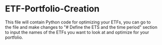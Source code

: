 # ETF-Portfolio-Creation
This file will contain Python code for optimizing your ETFs, you can go to the file and make changes to "# Define the ETS and the time period" section to input the names of the ETFs you want to look at and optimize for your portfolio.
